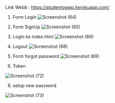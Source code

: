 Link Webb  : https://studentggwp.herokuapp.com/

1. Form Login
![Screenshot (64)](https://user-images.githubusercontent.com/71611488/164158659-58602f22-fb22-4818-9387-d4c0cce634c1.png)

2. Form SignUp
![Screenshot (65)](https://user-images.githubusercontent.com/71611488/164158668-2f217a70-97d6-42f5-9c03-99048fbe6542.png)

4. Login ke index.html
![Screenshot (66)](https://user-images.githubusercontent.com/71611488/164158778-2a0dd623-6185-4278-8bb6-65c80161148e.png)

5. Logout
![Screenshot (68)](https://user-images.githubusercontent.com/71611488/164158816-424f39f4-d07d-4fa1-afa2-f9a52c19c10e.png)


6. Form forgot password
![Screenshot (69)](https://user-images.githubusercontent.com/71611488/164158729-cd2cc447-0729-4179-b34c-c51b7a565cc2.png)

7. Token

![Screenshot (72)](https://user-images.githubusercontent.com/71611488/164158749-a976dfdb-3a5f-45b2-865c-ca0d08914bac.png)

8. setup new password

![Screenshot (73)](https://user-images.githubusercontent.com/71611488/164158851-9d75cae9-1196-44b5-8321-a0e581955b59.png)



